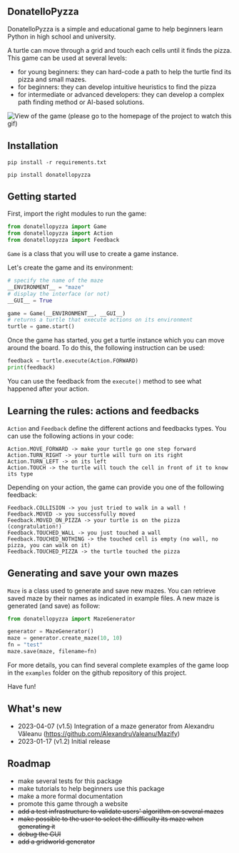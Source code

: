 ## DonatelloPyzza

DonatelloPyzza is a simple and educational game to help beginners learn Python in high school and university.

A turtle can move through a grid and touch each cells until it finds the pizza.
This game can be used at several levels:
- for young beginners: they can hard-code a path to help the turtle find its pizza and small mazes.
- for beginners: they can develop intuitive heuristics to find the pizza
- for intermediate or advanced developers: they can develop a complex path finding method or AI-based solutions.


![View of the game (please go to the homepage of the project to watch this gif)](https://github.com/MilowB/DonatelloPyzza/blob/master/views/example.gif)


## Installation

`pip install -r requirements.txt`

`pip install donatellopyzza`


## Getting started

First, import the right modules to run the game:

```python
from donatellopyzza import Game
from donatellopyzza import Action
from donatellopyzza import Feedback
```

`Game` is a class that you will use to create a game instance.

Let's create the game and its environment:

```python
# specify the name of the maze
__ENVIRONMENT__ = "maze"
# display the interface (or not)
__GUI__ = True

game = Game(__ENVIRONMENT__, __GUI__)
# returns a turtle that execute actions on its environment
turtle = game.start()
```

Once the game has started, you get a turtle instance which you can move around the board.
To do this, the following instruction can be used:

```python
feedback = turtle.execute(Action.FORWARD)
print(feedback)
```

You can use the feedback from the `execute()` method to see what happened after your action.

## Learning the rules:  actions and feedbacks

`Action` and `Feedback` define the different actions and feedbacks types. You can use the following actions in your code:

    Action.MOVE_FORWARD -> make your turtle go one step forward
    Action.TURN_RIGHT -> your turtle will turn on its right
    Action.TURN_LEFT -> on its left
    Action.TOUCH -> the turtle will touch the cell in front of it to know its type


Depending on your action, the game can provide you one of the following feedback:

    Feedback.COLLISION -> you just tried to walk in a wall !
    Feedback.MOVED -> you successfully moved
    Feedback.MOVED_ON_PIZZA -> your turtle is on the pizza (congratulation!)
    Feedback.TOUCHED_WALL -> you just touched a wall
    Feedback.TOUCHED_NOTHING -> the touched cell is empty (no wall, no pizza, you can walk on it)
    Feedback.TOUCHED_PIZZA -> the turtle touched the pizza


## Generating and save your own mazes

`Maze` is a class used to generate and save new mazes. You can retrieve saved maze by their names as indicated in example files. A new maze is generated (and save) as follow:

```python
from donatellopyzza import MazeGenerator

generator = MazeGenerator()
maze = generator.create_maze(10, 10)
fn = "test"
maze.save(maze, filename=fn)
```


For more details, you can find several complete examples of the game loop in the `examples` folder on the github repository of this project.

Have fun!


## What's new


- 2023-04-07 (v1.5)
    Integration of a maze generator from Alexandru Văleanu (https://github.com/AlexandruValeanu/Mazify)
- 2023-01-17 (v1.2)
    Initial release


## Roadmap

- make several tests for this package
- make tutorials to help beginners use this package
- make a more formal documentation
- promote this game through a website
- ~~add a test infrastructure to validate users' algorithm on several mazes~~
- ~~make possible to the user to select the difficulty its maze when generating it~~
- ~~debug the GUI~~
- ~~add a gridworld generator~~